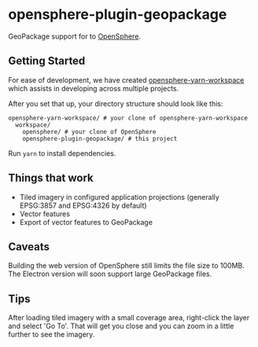 # opensphere-plugin-geopackage

GeoPackage support for to [OpenSphere](https://github.com/ngageoint/opensphere).

## Getting Started

For ease of development, we have created [opensphere-yarn-workspace](https://github.com/ngageoint/opensphere-yarn-workspace)
which assists in developing across multiple projects.

After you set that up, your directory structure should look like this:
```
opensphere-yarn-workspace/ # your clone of opensphere-yarn-workspace
  workspace/
    opensphere/ # your clone of OpenSphere
    opensphere-plugin-geopackage/ # this project
```

Run `yarn` to install dependencies.

## Things that work

- Tiled imagery in configured application projections (generally EPSG:3857 and EPSG:4326 by default)
- Vector features
- Export of vector features to GeoPackage

## Caveats

Building the web version of OpenSphere still limits the file size to 100MB. The Electron version will soon support
large GeoPackage files.

## Tips

After loading tiled imagery with a small coverage area, right-click the layer and select 'Go To'. That will get
you close and you can zoom in a little further to see the imagery.
